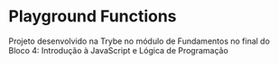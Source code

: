 # Playground Functions

Projeto desenvolvido na Trybe no módulo de Fundamentos no final do Bloco 4: Introdução à JavaScript e Lógica de Programação
